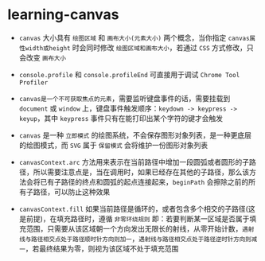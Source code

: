 # learning-canvas

- `canvas` 大小具有 `绘图区域` 和 `画布大小(元素大小)` 两个概念，当你指定 `canvas属性width或height` 时会同时修改 `绘图区域和画布大小`，若通过 `CSS` 方式修改，只会改变 `画布大小`

- `console.profile` 和 `console.profileEnd` 可直接用于调试 `Chrome Tool Profiler`

- `canvas是一个不可获取焦点的元素`，需要监听键盘事件的话，需要挂载到 `document` 或 `window` 上，键盘事件触发顺序：`keydown -> keypress -> keyup`，其中 `keypress` 事件只有在能打印出某个字符的键才会触发

- `canvas` 是一种 `立即模式` 的绘图系统，不会保存图形对象列表，是一种更底层的绘图模式，而 `SVG` 属于 `保留模式` 会将维护一份图形对象列表

- `canvasContext.arc` 方法用来表示在当前路径中增加一段圆弧或者圆形的子路径，所以需要注意点是，当在调用时，如果已经存在其他的子路径，那么该方法会将已有子路径的终点和圆弧的起点连接起来，`beginPath` 会擦除之前的所有子路径，可以防止这种效果

- `canvasContext.fill` 如果当前路径是循环的，或者包含多个相交的子路径(这是前提)，在填充路径时，遵循 `非零环绕规则` 即：若要判断某一区域是否属于填充范围，只需要从该区域朝一个方向发出无限长的射线，从零开始计数，`遇射线与路径相交点处于路径顺时针方向则加一`，`遇射线与路径相交点处于路径逆时针方向则减一`，若最终结果为零，则视为该区域不处于填充范围